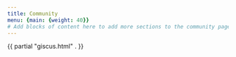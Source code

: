 ```yaml
---
title: Community
menu: {main: {weight: 40}}
# Add blocks of content here to add more sections to the community page
---
```


{{ partial "giscus.html" . }}
